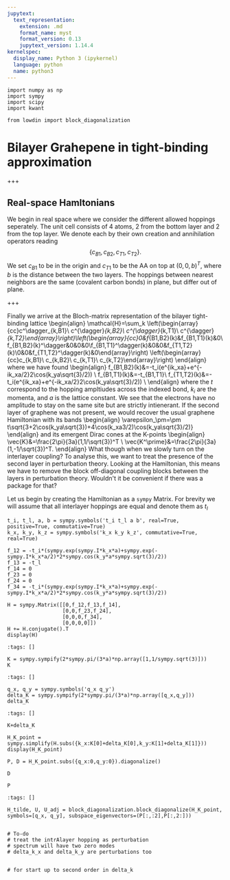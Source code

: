 ```yaml
---
jupytext:
  text_representation:
    extension: .md
    format_name: myst
    format_version: 0.13
    jupytext_version: 1.14.4
kernelspec:
  display_name: Python 3 (ipykernel)
  language: python
  name: python3
---
```


```{code-cell} ipython3
import numpy as np
import sympy
import scipy
import kwant

from lowdin import block_diagonalization
```

# Bilayer Grahepene in tight-binding approximation

+++

## Real-space Hamltonians
We begin in real space where we consider the different allowed hoppings seperately. The unit cell consists of 4 atoms, 2 from the bottom layer and 2 from the top layer. We denote each by their own creation and annihilation operators reading
$$\{c_{B1}, c_{B2}, c_{T1}, c_{T2}\}.$$
We set $c_{B1}$ to be in the origin and $c_{T1}$ to be the AA on top at $(0,0,b)^T$, where $b$ is the distance between the two layers.
The hoppings between nearest neighbors are the same (covalent carbon bonds) in plane, but differ out of plane.

+++

Finally we arrive at the Bloch-matrix representation of the bilayer tight-binding lattice
\begin{align}
\mathcal{H}=\sum_k \left(\begin{array}{cc}c^\dagger_{k,B1}\\ c^{\dagger}_{k,B2}\\ c^{\dagger}_{k,T1}\\ c^{\dagger}_{k,T2}\end{array}\right)\left(\begin{array}{cc}0&f_{B1,B2}(k)&f_{B1,T1}(k)&0\\ f_{B1,B2}(k)^\dagger&0&0&0\\f_{B1,T1}^\dagger(k)&0&0&f_{T1,T2}(k)\\0&0&f_{T1,T2}^\dagger(k)&0\end{array}\right) \left(\begin{array}{cc}c_{k,B1}\\ c_{k,B2}\\ c_{k,T1}\\ c_{k,T2}\end{array}\right)
\end{align}
where we have found
\begin{align}
f_{B1,B2}(k)&=-t_i(e^{ik_xa}+e^{-ik_xa/2}2\cos(k_ya\sqrt{3}/2)) \\
f_{B1,T1}(k)&=-t_{B1,T1}\\
f_{T1,T2}(k)&=-t_i(e^{ik_xa}+e^{-ik_xa/2}2\cos(k_ya\sqrt{3}/2)) \\
\end{align}
where the $t$ correspond to the hopping ampltiudes across the indexed bond, $k_i$ are the momenta, and $a$ is the lattice constant.
We see that the electrons have no amplitude to stay on the same site but are strictly intienerant. If the second layer of graphene was not present, we would recover the usual graphene Hamiltonian with its bands
\begin{align}
\varepsilon_\pm=\pm t\sqrt{3+2\cos(k_ya\sqrt{3})+4\cos(k_xa3/2)\cos(k_ya\sqrt{3}/2)}
\end{align}
and its emergent Dirac cones at the K-points
\begin{align}
\vec{K}&=\frac{2\pi}{3a}(1,1/\sqrt{3})^T \\
\vec{K^\prime}&=\frac{2\pi}{3a}(1,-1/\sqrt{3})^T.
\end{align}
What though when we slowly turn on the interlayer coupling? To analyse this, we want to treat the presence of the second layer in perturbation theory. Looking at the Hamiltonian, this means we have to remove the block off-diagonal coupling blocks between the layers in perturbation theory. Wouldn't it be convenient if there was a package for that?

Let us begin by creating the Hamiltonian as a `sympy` Matrix. For brevity we will assume that all interlayer hoppings are equal and denote them as $t_l$

```{code-cell} ipython3
t_i, t_l, a, b = sympy.symbols('t_i t_l a b', real=True, positive=True, commutative=True)
k_x, k_y, k_z = sympy.symbols('k_x k_y k_z', commutative=True, real=True)

f_12 = -t_i*(sympy.exp(sympy.I*k_x*a)+sympy.exp(-sympy.I*k_x*a/2)*2*sympy.cos(k_y*a*sympy.sqrt(3)/2))
f_13 = -t_l
f_14 = 0
f_23 = 0
f_24 = 0
f_34 = -t_i*(sympy.exp(sympy.I*k_x*a)+sympy.exp(-sympy.I*k_x*a/2)*2*sympy.cos(k_y*a*sympy.sqrt(3)/2))

H = sympy.Matrix([[0,f_12,f_13,f_14],
                  [0,0,f_23,f_24],
                  [0,0,0,f_34],
                  [0,0,0,0]])
H += H.conjugate().T
display(H)
```

```{code-cell} ipython3
:tags: []

K = sympy.sympify(2*sympy.pi/(3*a)*np.array([1,1/sympy.sqrt(3)]))
K
```

```{code-cell} ipython3
:tags: []

q_x, q_y = sympy.symbols('q_x q_y')
delta_K = sympy.sympify(2*sympy.pi/(3*a)*np.array([q_x,q_y]))
delta_K
```

```{code-cell} ipython3
:tags: []

K+delta_K
```

```{code-cell} ipython3
H_K_point = sympy.simplify(H.subs({k_x:K[0]+delta_K[0],k_y:K[1]+delta_K[1]}))
display(H_K_point)
```

```{code-cell} ipython3
P, D = H_K_point.subs({q_x:0,q_y:0}).diagonalize()
```

```{code-cell} ipython3
D
```

```{code-cell} ipython3
P
```

```{code-cell} ipython3
:tags: []

H_tilde, U, U_adj = block_diagonalization.block_diagonalize(H_K_point, symbols=[q_x, q_y], subspace_eigenvectors=(P[:,:2],P[:,2:]))
```

```{code-cell} ipython3

```

```{code-cell} ipython3
# To-do
# treat the intrAlayer hopping as perturbation
# spectrum will have two zero modes 
# delta_k_x and delta_k_y are perturbations too


# for start up to second order in delta_k
```
